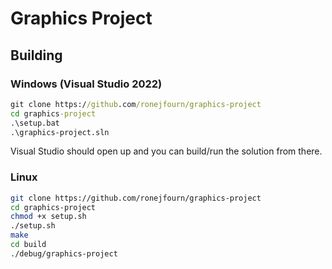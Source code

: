 # Graphics Project

## Building

### Windows (Visual Studio 2022)
```bat
git clone https://github.com/ronejfourn/graphics-project
cd graphics-project
.\setup.bat
.\graphics-project.sln
```
Visual Studio should open up and you can build/run the solution from there.

### Linux
```sh
git clone https://github.com/ronejfourn/graphics-project
cd graphics-project
chmod +x setup.sh
./setup.sh
make
cd build
./debug/graphics-project
```
